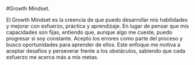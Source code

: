 #Growth Mindset.

El Growth Mindset es la creencia de que puedo desarrollar mis habilidades y mejorar con esfuerzo, 
práctica y aprendizaje. En lugar de pensar que mis capacidades son fijas, entiendo que, aunque algo me cueste, 
puedo progresar si soy constante. Acepto los errores como parte del proceso y busco oportunidades para aprender de ellos. 
Este enfoque me motiva a aceptar desafíos y perseverar frente a los obstáculos, sabiendo que cada esfuerzo me acerca más a mis metas.
